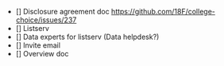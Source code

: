 

- [] Disclosure agreement doc https://github.com/18F/college-choice/issues/237
- [] Listserv
- [] Data experts for listserv (Data helpdesk?)
- [] Invite email
- [] Overview doc
